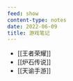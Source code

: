 ```yaml
---
feed: show
content-type: notes
date: 2022-06-09
title: 游戏笔记
---
```

- [[王者荣耀]]
- [[炉石传说]]
- [[天谕手游]]
